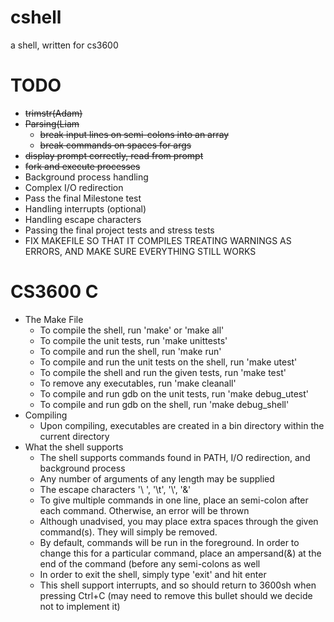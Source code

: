 cshell
======

a shell, written for cs3600


TODO
====
* ~~trimstr(Adam)~~
* ~~Parsing(Liam~~
  * ~~break input lines on semi-colons into an array~~
  * ~~break commands on spaces for args~~
* ~~display prompt correctly, read from prompt~~
* ~~fork and execute processes~~
* Background process handling
* Complex I/O redirection 
* Pass the final Milestone test
* Handling interrupts (optional)
* Handling escape characters
* Passing the final project tests and stress tests
* FIX MAKEFILE SO THAT IT COMPILES TREATING WARNINGS AS ERRORS, AND MAKE SURE EVERYTHING STILL WORKS


CS3600 C 
==============

* The Make File
  * To compile the shell, run 'make' or 'make all'
  * To compile the unit tests, run 'make unittests'
  * To compile and run the shell, run 'make run'
  * To compile and run the unit tests on the shell, run 'make utest'
  * To compile the shell and run the given tests, run 'make test'
  * To remove any executables, run 'make cleanall'
  * To compile and run gdb on the unit tests, run 'make debug\_utest'
  * To compile and run gdb on the shell, run 'make debug\_shell'
* Compiling
  * Upon compiling, executables are created in a bin directory within the current directory 
* What the shell supports
  * The shell supports commands found in PATH, I/O redirection, and background process
  * Any number of arguments of any length may be supplied
  * The escape characters '\ ', '\t', '\\', '\&'
  * To give multiple commands in one line, place an semi-colon after each command. Otherwise, an error will be thrown
  * Although unadvised, you may place extra spaces through the given command(s). They will simply be removed.
  * By default, commands will be run in the foreground. In order to change this for a particular command, place an ampersand(&) at the end of the command (before any semi-colons as well
  * In order to exit the shell, simply type 'exit' and hit enter
  * This shell support interrupts, and so should return to 3600sh when pressing Ctrl+C (may need to remove this bullet should we decide not to implement it)
  
